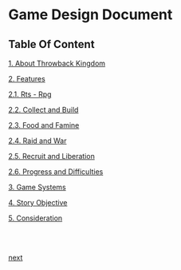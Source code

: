 # Game Design Document
## Table Of Content
[1. About Throwback Kingdom](https://github.com/NurHary/Throwback-Kingdom/tree/master/gdd/1-about.md)

[2. Features](https://github.com/NurHary/Throwback-Kingdom/tree/master/gdd/2-features.md)

[2.1. Rts - Rpg](https://github.com/NurHary/Throwback-Kingdom/tree/master/gdd/2.1-rts-n-rpg.md)

[2.2. Collect and Build](https://github.com/NurHary/Throwback-Kingdom/tree/master/gdd/2.2-cnb.md)

[2.3. Food and Famine](https://github.com/NurHary/Throwback-Kingdom/tree/master/gdd/2.3-fnf.md)

[2.4. Raid and War](https://github.com/NurHary/Throwback-Kingdom/tree/master/gdd/2.4-rnw.md)

[2.5. Recruit and Liberation](https://github.com/NurHary/Throwback-Kingdom/tree/master/gdd/2.5-rnl.md)

[2.6. Progress and Difficulties](https://github.com/NurHary/Throwback-Kingdom/tree/master/gdd/2.6-prog-diff.md)

[3. Game Systems](https://github.com/NurHary/Throwback-Kingdom/tree/master/gdd/3-game-sys.md)

[4. Story Objective](https://github.com/NurHary/Throwback-Kingdom/tree/master/gdd/4-story.md)

[5. Consideration](https://github.com/NurHary/Throwback-Kingdom/tree/master/gdd/5-consideration.md)

<br/>
<br/>

[next](https://github.com/NurHary/Throwback-Kingdom/tree/master/gdd/1-about.md)
